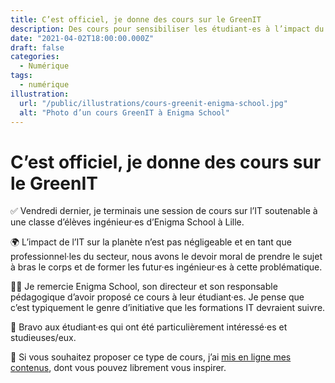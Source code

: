 ```yaml
---
title: C’est officiel, je donne des cours sur le GreenIT
description: Des cours pour sensibiliser les étudiant-es à l’impact du numérique.
date: "2021-04-02T18:00:00.000Z"
draft: false
categories:
  - Numérique
tags:
  - numérique
illustration:
  url: "/public/illustrations/cours-greenit-enigma-school.jpg"
  alt: "Photo d’un cours GreenIT à Enigma School"
---
```


# C’est officiel, je donne des cours sur le GreenIT

✅ Vendredi dernier, je terminais une session de cours sur l’IT soutenable à une classe d’élèves ingénieur·es d’Enigma School à Lille.

🌍 L’impact de l’IT sur la planète n’est pas négligeable et en tant que professionnel·les du secteur, nous avons le devoir moral de prendre le sujet à bras le corps et de former les futur·es ingénieur·es à cette problématique.

🙏🏼 Je remercie Enigma School, son directeur et son responsable pédagogique d’avoir proposé ce cours à leur étudiant·es. Je pense que c’est typiquement le genre d’initiative que les formations IT devraient suivre.

👏 Bravo aux étudiant·es qui ont été particulièrement intéressé·es et studieuses/eux.

💚 Si vous souhaitez proposer ce type de cours, j’ai [mis en ligne mes contenus](https://slides.com/nfroidure/l-ecologie-et-l-it), dont vous pouvez librement vous inspirer.
